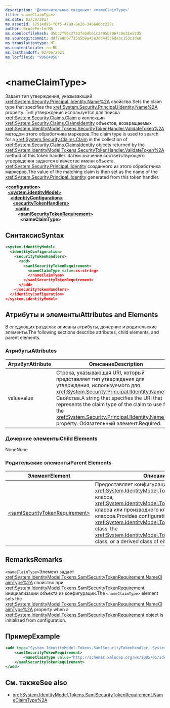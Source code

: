 ```yaml
---
description: 'Дополнительные сведения: <nameClaimType>'
title: <nameClaimType>
ms.date: 03/30/2017
ms.assetid: 17514d95-f0f5-4789-8e28-346640dc227c
author: BrucePerlerMS
ms.openlocfilehash: d5bc2f96c2753febdb61c3495b7067c0e31e52d5
ms.sourcegitcommit: ddf7edb67715a5b9a45e3dd44536dabc153c1de0
ms.translationtype: MT
ms.contentlocale: ru-RU
ms.lasthandoff: 02/06/2021
ms.locfileid: "99664058"
---
```

# \<nameClaimType>

<span data-ttu-id="a3cf7-102">Задает тип утверждения, указывающий <xref:System.Security.Principal.IIdentity.Name%2A> свойство.</span><span class="sxs-lookup"><span data-stu-id="a3cf7-102">Sets the claim type that specifies the <xref:System.Security.Principal.IIdentity.Name%2A> property.</span></span> <span data-ttu-id="a3cf7-103">Тип утверждения используется для поиска <xref:System.Security.Claims.Claim> в коллекции <xref:System.Security.Claims.ClaimsIdentity> объектов, возвращаемых <xref:System.IdentityModel.Tokens.SecurityTokenHandler.ValidateToken%2A> методом этого обработчика маркеров.</span><span class="sxs-lookup"><span data-stu-id="a3cf7-103">The claim type is used to search for a <xref:System.Security.Claims.Claim> in the collection of <xref:System.Security.Claims.ClaimsIdentity> objects returned by the <xref:System.IdentityModel.Tokens.SecurityTokenHandler.ValidateToken%2A> method of this token handler.</span></span> <span data-ttu-id="a3cf7-104">Затем значение соответствующего утверждения задается в качестве имени объекта, <xref:System.Security.Principal.IIdentity> созданного из этого обработчика маркеров.</span><span class="sxs-lookup"><span data-stu-id="a3cf7-104">The value of the matching claim is then set as the name of the <xref:System.Security.Principal.IIdentity> generated from this token handler.</span></span>  
  
[**\<configuration>**](../configuration-element.md)\
&nbsp;&nbsp;[**\<system.identityModel>**](system-identitymodel.md)\
&nbsp;&nbsp;&nbsp;&nbsp;[**\<identityConfiguration>**](identityconfiguration.md)\
&nbsp;&nbsp;&nbsp;&nbsp;&nbsp;&nbsp;[**\<securityTokenHandlers>**](securitytokenhandlers.md)\
&nbsp;&nbsp;&nbsp;&nbsp;&nbsp;&nbsp;&nbsp;&nbsp;[**\<add>**](add.md)\
&nbsp;&nbsp;&nbsp;&nbsp;&nbsp;&nbsp;&nbsp;&nbsp;&nbsp;&nbsp;[**\<samlSecurityTokenRequirement>**](samlsecuritytokenrequirement.md)\
&nbsp;&nbsp;&nbsp;&nbsp;&nbsp;&nbsp;&nbsp;&nbsp;&nbsp;&nbsp;&nbsp;&nbsp;**\<nameClaimType>**  
  
## <a name="syntax"></a><span data-ttu-id="a3cf7-105">Синтаксис</span><span class="sxs-lookup"><span data-stu-id="a3cf7-105">Syntax</span></span>  
  
```xml  
<system.identityModel>  
  <identityConfiguration>  
    <securityTokenHandlers>  
      <add>  
        <samlSecurityTokenRequirement>  
          <nameClaimType value=xs:string>  
          </nameClaimType>  
        </samlSecurityTokenRequirement>  
      </add>  
    </securityTokenHandlers>  
  </identityConfiguration>  
</system.identityModel>  
```  
  
## <a name="attributes-and-elements"></a><span data-ttu-id="a3cf7-106">Атрибуты и элементы</span><span class="sxs-lookup"><span data-stu-id="a3cf7-106">Attributes and Elements</span></span>  

 <span data-ttu-id="a3cf7-107">В следующих разделах описаны атрибуты, дочерние и родительские элементы.</span><span class="sxs-lookup"><span data-stu-id="a3cf7-107">The following sections describe attributes, child elements, and parent elements.</span></span>  
  
### <a name="attributes"></a><span data-ttu-id="a3cf7-108">Атрибуты</span><span class="sxs-lookup"><span data-stu-id="a3cf7-108">Attributes</span></span>  
  
|<span data-ttu-id="a3cf7-109">Атрибут</span><span class="sxs-lookup"><span data-stu-id="a3cf7-109">Attribute</span></span>|<span data-ttu-id="a3cf7-110">Описание</span><span class="sxs-lookup"><span data-stu-id="a3cf7-110">Description</span></span>|  
|---------------|-----------------|  
|<span data-ttu-id="a3cf7-111">value</span><span class="sxs-lookup"><span data-stu-id="a3cf7-111">value</span></span>|<span data-ttu-id="a3cf7-112">Строка, указывающая URI, который представляет тип утверждения для утверждения, используемого для <xref:System.Security.Principal.IIdentity.Name%2A> Свойства.</span><span class="sxs-lookup"><span data-stu-id="a3cf7-112">A string that specifies the URI that represents the claim type of the claim to use for the <xref:System.Security.Principal.IIdentity.Name%2A> property.</span></span> <span data-ttu-id="a3cf7-113">Обязательный элемент.</span><span class="sxs-lookup"><span data-stu-id="a3cf7-113">Required.</span></span>|  
  
### <a name="child-elements"></a><span data-ttu-id="a3cf7-114">Дочерние элементы</span><span class="sxs-lookup"><span data-stu-id="a3cf7-114">Child Elements</span></span>  

 <span data-ttu-id="a3cf7-115">None</span><span class="sxs-lookup"><span data-stu-id="a3cf7-115">None</span></span>  
  
### <a name="parent-elements"></a><span data-ttu-id="a3cf7-116">Родительские элементы</span><span class="sxs-lookup"><span data-stu-id="a3cf7-116">Parent Elements</span></span>  
  
|<span data-ttu-id="a3cf7-117">Элемент</span><span class="sxs-lookup"><span data-stu-id="a3cf7-117">Element</span></span>|<span data-ttu-id="a3cf7-118">Описание</span><span class="sxs-lookup"><span data-stu-id="a3cf7-118">Description</span></span>|  
|-------------|-----------------|  
|[\<samlSecurityTokenRequirement>](samlsecuritytokenrequirement.md)|<span data-ttu-id="a3cf7-119">Предоставляет конфигурацию для <xref:System.IdentityModel.Tokens.SamlSecurityTokenHandler> класса, <xref:System.IdentityModel.Tokens.Saml2SecurityTokenHandler> класса или производного класса любого из этих классов.</span><span class="sxs-lookup"><span data-stu-id="a3cf7-119">Provides configuration for the <xref:System.IdentityModel.Tokens.SamlSecurityTokenHandler> class, the <xref:System.IdentityModel.Tokens.Saml2SecurityTokenHandler> class, or a derived class of either of these classes.</span></span>|  
  
## <a name="remarks"></a><span data-ttu-id="a3cf7-120">Remarks</span><span class="sxs-lookup"><span data-stu-id="a3cf7-120">Remarks</span></span>  

 <span data-ttu-id="a3cf7-121">`<nameClaimType>`Элемент задает <xref:System.IdentityModel.Tokens.SamlSecurityTokenRequirement.NameClaimType%2A> свойство при <xref:System.IdentityModel.Tokens.SamlSecurityTokenRequirement> инициализации объекта из конфигурации.</span><span class="sxs-lookup"><span data-stu-id="a3cf7-121">The `<nameClaimType>` element sets the <xref:System.IdentityModel.Tokens.SamlSecurityTokenRequirement.NameClaimType%2A> property when a <xref:System.IdentityModel.Tokens.SamlSecurityTokenRequirement> object is initialized from configuration.</span></span>  
  
## <a name="example"></a><span data-ttu-id="a3cf7-122">Пример</span><span class="sxs-lookup"><span data-stu-id="a3cf7-122">Example</span></span>  
  
```xml  
<add type="System.IdentityModel.Tokens.SamlSecurityTokenHandler, System.IdentityModel">  
    <samlSecurityTokenRequirement>  
        <nameClaimType value="http://schemas.xmlsoap.org/ws/2005/05/identity/claims/name" />  
    </samlSecurityTokenRequirement>  
</add>  
```  
  
## <a name="see-also"></a><span data-ttu-id="a3cf7-123">См. также</span><span class="sxs-lookup"><span data-stu-id="a3cf7-123">See also</span></span>

- <xref:System.IdentityModel.Tokens.SamlSecurityTokenRequirement.NameClaimType%2A>
